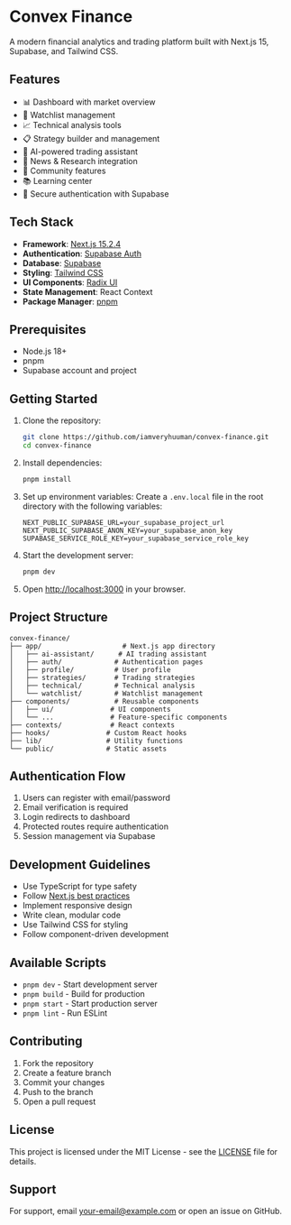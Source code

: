 # Convex Finance

A modern financial analytics and trading platform built with Next.js 15, Supabase, and Tailwind CSS.

## Features

- 📊 Dashboard with market overview
- 👀 Watchlist management
- 📈 Technical analysis tools
- 📋 Strategy builder and management
- 🤖 AI-powered trading assistant
- 📰 News & Research integration
- 👥 Community features
- 📚 Learning center
- 🔐 Secure authentication with Supabase

## Tech Stack

- **Framework**: [Next.js 15.2.4](https://nextjs.org/)
- **Authentication**: [Supabase Auth](https://supabase.com/auth)
- **Database**: [Supabase](https://supabase.com/)
- **Styling**: [Tailwind CSS](https://tailwindcss.com/)
- **UI Components**: [Radix UI](https://www.radix-ui.com/)
- **State Management**: React Context
- **Package Manager**: [pnpm](https://pnpm.io/)

## Prerequisites

- Node.js 18+ 
- pnpm
- Supabase account and project

## Getting Started

1. Clone the repository:
   ```bash
   git clone https://github.com/iamveryhuuman/convex-finance.git
   cd convex-finance
   ```

2. Install dependencies:
   ```bash
   pnpm install
   ```

3. Set up environment variables:
   Create a `.env.local` file in the root directory with the following variables:
   ```env
   NEXT_PUBLIC_SUPABASE_URL=your_supabase_project_url
   NEXT_PUBLIC_SUPABASE_ANON_KEY=your_supabase_anon_key
   SUPABASE_SERVICE_ROLE_KEY=your_supabase_service_role_key
   ```

4. Start the development server:
   ```bash
   pnpm dev
   ```

5. Open [http://localhost:3000](http://localhost:3000) in your browser.

## Project Structure

```
convex-finance/
├── app/                    # Next.js app directory
│   ├── ai-assistant/      # AI trading assistant
│   ├── auth/             # Authentication pages
│   ├── profile/          # User profile
│   ├── strategies/       # Trading strategies
│   ├── technical/        # Technical analysis
│   └── watchlist/        # Watchlist management
├── components/           # Reusable components
│   ├── ui/              # UI components
│   └── ...              # Feature-specific components
├── contexts/            # React contexts
├── hooks/              # Custom React hooks
├── lib/                # Utility functions
└── public/             # Static assets
```

## Authentication Flow

1. Users can register with email/password
2. Email verification is required
3. Login redirects to dashboard
4. Protected routes require authentication
5. Session management via Supabase

## Development Guidelines

- Use TypeScript for type safety
- Follow [Next.js best practices](https://nextjs.org/docs/app/building-your-application/routing/pages-and-layouts)
- Implement responsive design
- Write clean, modular code
- Use Tailwind CSS for styling
- Follow component-driven development

## Available Scripts

- `pnpm dev` - Start development server
- `pnpm build` - Build for production
- `pnpm start` - Start production server
- `pnpm lint` - Run ESLint

## Contributing

1. Fork the repository
2. Create a feature branch
3. Commit your changes
4. Push to the branch
5. Open a pull request

## License

This project is licensed under the MIT License - see the [LICENSE](LICENSE) file for details.

## Support

For support, email [your-email@example.com](mailto:your-email@example.com) or open an issue on GitHub. 